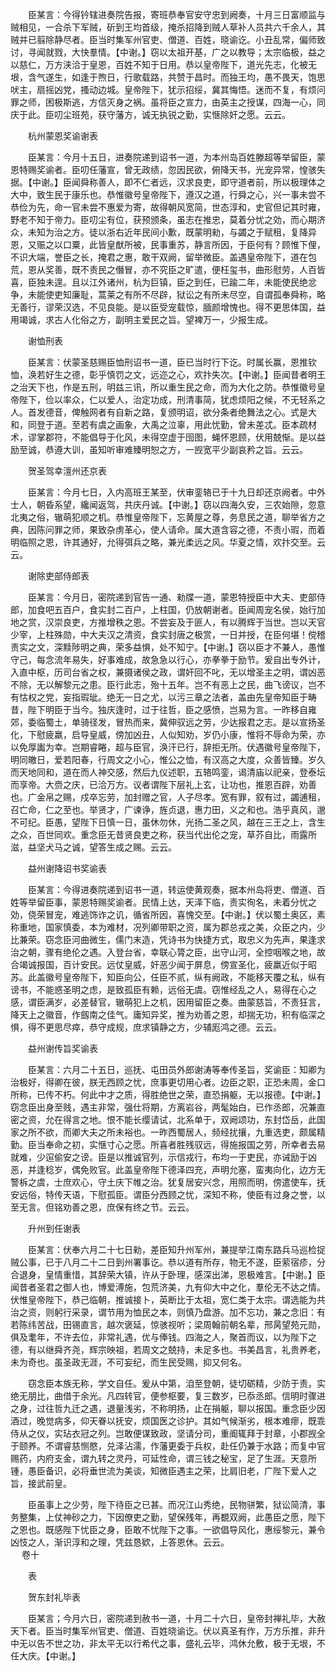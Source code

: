 <!-- { "loadSidebar": true } -->
　　臣某言：今得钤辖进奏院告报，寄班恭奉官安守忠到阙奏，十月三日富顺监与贼相见，一合杀下军贼，斫到王均首级，掩杀招降到贼人草补人员共六千余人，其贼并已翦除静尽者。臣当时集军州官吏、僧道、百姓，晓谕讫。小丑乱常，偏师致讨，寻闻就戮，大快羣情。【中谢。】窃以太祖开基，广之以教导；太宗临极，益之以慈仁，万方浃洽于皇恩，百姓不知于日用。恭以皇帝陛下，道光先志，化被无垠，含气遂生，如逢于煦日，行歌载路，共赞于昌时。而独王均，愚不畏天，饱思吠主，扇摇凶党，搔动边城。皇帝陛下，犹示招绥，冀其悔悟。迷而不复，有烦问罪之师，困极斯逃，方信灭身之祸。虽将臣之宣力，由英主之授谋，四海一心，同庆于此。臣叨尘班苑，获守藩方，诚无执锐之勤，实惬除奸之愿。云云。

　　杭州蒙恩奖谕谢表

　　臣某言：今月十五日，进奏院递到诏书一道，为本州岛百姓滕超等举留臣，蒙恩特赐奖谕者。臣叨任藩宣，曾无政绩，忽因民欲，俯降天书，光宠异常，惶骇失据。【中谢。】臣闻舜称善人，即不仁者远，汉求良吏，即守道者前，所以极理体之大中，致生民于康乐也。恭惟徽号皇帝陛下，遵汉之道，行舜之心，兴一事未尝不恭俭为先，命一官未尝不惠爱为寄，故得朝风宽简，世态淳和，史官但记其时雍，野老不知于帝力。臣叨尘有位，获预颁条，虽志在推忠，莫着分忧之効，而心期济众，未知为治之方。徒以浙右近年民间小歉，既蒙明勑，与蠲之于赋租，复降异恩，又赈之以口粟，此皆皇猷所被，民事重苏，静言所因，于臣何有？顾惟下俚，不识大端，誉臣之长，掩君之惠，敢干双阙，留举微臣。盖遇皇帝陛下，道在包荒，恩从奖善，既不责民之僭冒，亦不究臣之旷遣，便枉玺书，曲形慰劳，人百皆喜，臣独未遑。且以江外诸州，杭为巨镇，臣之到任，已踰二年，未能使民绝忿争，未能使吏知廉耻，蒿莱之有所不尽辟，狱讼之有所未尽空，自谓孤奉舜称，略无善行，谬荣汉选，不见良能。是以臣受宠载惊，腼颜增愧也。得不更思体国，益用竭诚，求古人化俗之方，副明主爱民之旨。望裨万一，少报生成。

　　谢恤刑表

　　臣某言：伏蒙圣慈赐臣恤刑诏书一道，臣已当时行下讫。时属长赢，恩推钦恤，涣若好生之德，彰乎慎罚之文，远迩之心，欢抃失次。【中谢。】臣闻昔者明王之治天下也，作是五刑，明兹三讯，所以重生民之命，而为大化之防。恭惟徽号皇帝陛下，俭以率众，仁以爱人，治定功成，刑清事简，犹虑烦阳之候，不无轻系之人。首发德音，俾触网者有自新之路，复颁明诏，欲分条者绝舞法之心。式是大和，同登于道。至若有虞之画象，大禹之泣辜，用此忧勤，曾未差忒。臣本疏材术，谬掌郡符，不能倡导于化风，未得空虚于囹图，蝇怀恩顾，伏用兢惭。是以益励至诚，恭遵大训，虽知听审难臻明恕之方，一觊宽平少副哀矜之旨。云云。

　　贺圣驾幸澶州还京表

　　臣某言：今月七日，入内高班王某至，伏审銮辂已于十九日却还京阙者。中外士人，朝昏系望，纔闻返驾，共庆丹诚。【中谢。】窃以四海久安，三农始隙，忽意北夷之俗，辙萌犯顺之机。恭惟皇帝陛下，忘黄屋之尊，务息民之道，聊举省方之典，因陈问罪之师，果致杂虏革心，使人请命。属大道含容之德，不责小瑕，而着明临照之恩，许其通好，允得弭兵之略，兼光柔远之风。华夏之情，欢抃交至。云云。

　　谢除吏部侍郎表

　　臣某言：今月日，密院递到官告一通、勑牒一道，蒙恩特授臣中大夫、吏部侍郎，加食吧五百户，食实封二百户，上柱国，仍放朝谢者。臣闻周宠名侯，始行加地之赏，汉崇良吏，方推增秩之恩。不尝妄及于匪人，有以腾辉于当世。岂以天官少宰，上柱殊勋，中大夫汉之清资，食实封唐之极赏，一日并授，在臣何堪！傥稽责实之文，深黩陟明之典，荣多益惧，处不知宁。【中谢。】窃以臣才不兼人，愚惟守己，每念流年易失，好事难成，故急急以行心，亦拳拳于励节。爰自出专外计，入直中枢，历司台省之权，兼摄诸侯之政，谓奸回不叱，无以增圣主之明，谓凶恶不除，无以解黎元之患。臣行此志，殆十五年。岂不有恶上之民，曲飞谤议，岂不有怙权之党，妄指瑕玼。绝无一日之尤，以污三章之法者，盖由先皇帝知臣于畴昔，陛下明臣于当今。独庆逢时，过于往哲，臣之感愤，岂易为言。一昨移自雍郊，委临蜀土，单骑径发，冒热而来，冀伸驭远之劳，少达报君之志。是以宣扬圣化，下慰疲羸，启导皇威，傍加凶丑，人似知劝，岁仍小康，惟将不辱命为荣，亦以免厚讟为幸。岂期睿睠，超与臣官，涣汗已行，辞拒无所。伏遇徽号皇帝陛下，明同皦日，爱若阳春，行周文之小心，惟公之恤，有汉高之大度，众善皆臻。岁久而天地同和，道在而人神交感，然后九仪述职，五辂鸣銮，谒清庙以祀亲，登泰坛而享帝。大赍之庆，已洽万方。议者谓陛下层礼上玄，让功也，推恩百辟，劝善也。广金帛之赐，戍卒忘劳，加封赠之官，人子尽孝。宽有罪，叙有过，蠲逋租，召亡命，仁之至也。举贤才，广谏诤，旌贞退，惠力田，义之和也。浩乎真风，邈不可纪。臣愚，望陛下日慎一日，虽休勿休，光扬二圣之风，越在三王之上，含生之众，百世同欢。重念臣无昔贤良吏之称，获当代出伦之宠，草芥自比，雨露所滋，益坚犬马之诚，望答生成之赐。云云。

　　益州谢降诏书奖谕表

　　臣某言：今得进奏院递到诏书一道，转运使黄观奏，据本州岛将吏、僧道、百姓等举留臣事，蒙恩特赐奖谕者。民情上达，天泽下临，责实徇名，未着分忧之効，侥荣冒宠，难逃饰诈之讥，循省所因，喜愧交至。【中谢。】伏以蜀土奥区，素称重地，国家慎委，本为难材，况列卿带职之资，属为郡总戎之美，众臣之内，少比兼荣。窃念臣河曲微生，儒门末造，凭诗书为快捷方式，取忠义为先声，果逢求治之朝，骤有绝伦之遇。入登台省，幸联心膂之臣，出守山河，全控咽喉之地，故合竭诚报国，百计安民。远仗皇威，奸恶少闻于屏息，傍宣圣化，疲羸近似于昭苏。此盖徽号皇帝陛下，知臣向公，任臣不贰，纵有阙政，不能移天覆之私，纵有谤书，不能惑圣明之虑，是致孤臣有赖，远俗无虞。窃惟经乱之人，易得在心之感，谓臣满岁，必差替官，辙萌犯上之机，因用留臣之奏。曲蒙慈旨，不责狂言，降天上之徽音，作劔南之佳气。庸知异奖，推为劝善之恩，却揣无功，积有临深之惧，得不更思尽瘁，恭守成规，庶求镇静之方，少辅厖鸿之德。云云。

　　益州谢传旨奖谕表

　　臣某言：六月二十五日，巡抚、屯田员外郎谢涛等奉传圣旨，奖谕臣：知卿为治极好，得卿在彼，朕无西顾之忧，庶事更切用心者。边臣之职，正恐未周，金口所称，已传不朽。何此中才之质，得胜绝世之荣，直恐捐躯，无以报德。【中谢。】窃念臣出身至贱，遇主非常，强仕将期，方离岩谷，两髦始白，已作丞郎，况兼直密之资，允在得言之地。恨不能长缨请试，北系单于，双阙颂功，东封岱岳，此国家之所不欲，而卿大夫之所未裕也。一昨西蜀居人，频经扰攘，九重选吏，颇属精勤。臣当奉命之初，实惬寸心之愿。所喜者胜残驭远，得施报国之劳，所幸者去易就难，少逭偷安之谤。臣是以推诚官列，示信戎行，布均一于吏民，亦诫励于凶恶，并逢稔岁，偶免败官。此盖皇帝陛下德泽四充，声明允塞，蛮夷向化，边方无警柝之虞，士庶欢心，守土庆下帷之治。犹复居安兴念，用照而明，傍遣使车，抚安远俗，特传天语，下慰孤臣。谓臣分西顾之忧，深知不称，使臣有过身之誉，以至无言。但铭劝善之恩，庶保有终之节。云云。

　　升州到任谢表

　　臣某言：伏奉六月二十七日勑，差臣知升州军州，兼提举江南东路兵马巡检捉贼公事，已于八月二十二日到州署事讫。恭以道有所存，物无不遂，臣萦宿疹，分合退身，皇情重惜，其辞荣大镇，许从于卧理，感深出涕，恩极难言。【中谢。】臣闻昔者圣君之御人也，博爱溥施，包荒济美，九有仰大中之化，羣伦无不达之情。伏惟皇帝陛下，恭己临朝，推诚接卜，英断比于太祖，宽仁类于太宗。谓选能为共治之资，则躬行采录，谓节用为恤民之本，则慎乃盘游。加不忘功，兼之念旧：有若陈纬苦战，田锡直言，越次褒延，惊骇视听；梁周翰前朝名辈，邢昺望苑元勋，俱及耄年，不许去位，非常礼遇，优与俸钱。四海之人，聚首而议，以为陛下之德，有以继舜齐尧，辉宗映祖，若周文之兢持，未足多也。书美昌言，礼贵养老，未为奇也。虽圣政无涯，不可妄纪，而生民受赐，抑又何名。

　　窃念臣本族无称，学文自任。爰从中第，洎至登朝，徒切砺精，少防于责，实绝无朋比，曲借于余光。凡四转官，便参枢要，复三数岁，已忝丞郎。信明时骤进之身，过往哲九迁之遇，退量浅劣，不称明扬，止在捐躯，聊以报国。重念臣少因酒过，晚觉病多，仰天眷以抚安，烦国医之诊护。其如气候渐劣，根本难瘳，既乖侍从之仪，实玷衣冠之列。岂敢便谋致政，坚请分司，重阍辄拜于封章，小郡觊全于颐养。不谓睿慈恻愍，兑泽沾濡，作藩更委于兵权，赴任仍兼于水路；而复中官赐药，内府支金，谓九转之灵丹，可延性命，谓三钱之秘宝，足了生涯。天意所锺，愚臣备识，必将垂世流为美谈，知微臣遇主之荣，比肩旧老，广陛下爱人之旨，接武前皇。

　　臣虽事上之少劳，陛下待臣之已甚。而况江山秀绝，民物骈繁，狱讼简清，事务整集，上仗神砂之力，下因僚吏之勤，望保残年，再覩双阙，此愚臣之愿，陛下之恩也。既感陛下忧臣之身，臣敢不忧陛下之事。一欲倡导风化，惠绥黎元，兼令凶忮之人，渐识淳和之理，凭兹恳欵，上答恩休。云云。  
　 
卷十

　　表

　　贺东封礼毕表

　　臣某言；今月六日，密院递到赦书一道，十月二十六日，皇帝封禅礼毕，大赦天下者。臣当时集军州官吏、僧道、百姓晓谕讫。伏以真圣有作，万方乐推，非升中无以告不世之功，非太平无以行希代之事，盛礼云毕，鸿休允敷，极于无垠，不任大庆。【中谢。】

